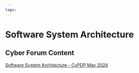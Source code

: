 ```yaml
---
tags:
---
```


# Software System Architecture

## Cyber Forum Content

[Software System Architecture - CyPDP May 2024](https://dewccorporate.sharepoint.com/sites/SoftwareEngineeringTeam/Shared%20Documents/Forms/AllItems.aspx?FolderCTID=0x012000121E1AA383E5C544BC06DE68DCD2E679&id=%2Fsites%2FSoftwareEngineeringTeam%2FShared%20Documents%2FPD%20Forums%2FSoftware%20System%20Architecture%20%2D%20May%202024&viewid=d3336e8c%2D13bb%2D4212%2D9cff%2Ddbde1a944302)
